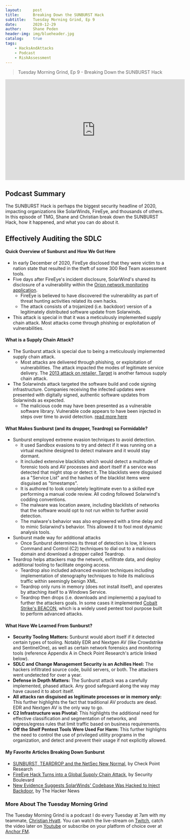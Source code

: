 ```yaml
---
layout: 	post
title:  	Breaking Down the SUNBURST Hack
subtitle: 	Tuesday Morning Grind, Ep 9
date:   	2020-12-29
author: 	Shane Peden
header-img: img/blueheader.jpg
catalog: 	true
tags:
    - HacksAndAttacks
    - Podcast
    - RiskAssessment
---
```


> Tuesday Morning Grind, Ep 9 - Breaking Down the SUNBURST Hack

<iframe width="560" height="315" src="https://www.youtube.com/embed/ClA8vsYaVOk" frameborder="0" allow="accelerometer; autoplay; clipboard-write; encrypted-media; gyroscope; picture-in-picture" allowfullscreen></iframe>

## Podcast Summary ##
The SUNBURST Hack is perhaps the biggest security headline of 2020, impacting organizations like SolarWinds, FireEye, and thousands of others. In this episode of TMG, Shane and Christian break down the SUNBURST Hack, how it happened, and what you can do about it. 

## Effectively Auditing the SDLC ##

#### Quick Overview of Sunburst and How We Got Here ####
+ In early December of 2020, FireEye disclosed that they were victim to a nation state that resulted in the theft of some 300 Red Team assessment tools.
+ Five days after FireEye's incident disclosure, SolarWind's shared its disclosure of a vulnerability within the [Orion network monitoring application](https://www.solarwinds.com/orion-platform). 
	- FireEye is believed to have discovered the vulnerability as part of threat hunting activities related its own hacks. 
	- The attack consists of a trojanized (i.e. backdoor) version of a legitimately distributed software update from Solarwinds. 
+ This attack is special in that it was a meticulously implemented supply chain attack. Most attacks come through phishing or exploitation of vulnerabilities. 

#### What is a Supply Chain Attack? ####
+ The Sunburst attack is special due to being a meticulously implemented supply chain attack. 
	- Most attacks are delivered through phishing, or exploitation of vulnerabilities. The attack impacted the modes of legitimate service delivery. The [2013 attack on retailer, Target](https://www.zdnet.com/article/anatomy-of-the-target-data-breach-missed-opportunities-and-lessons-learned/) is another famous supply chain attack. 
+ The Solarwinds attack targeted the software build and code signing infrastructure. Companies receiving the infected updates were presented with digitally signed, authentic software updates from Solarwinds as expected. 
	- The malicious code may have been presented as a vulnerable software library. Vulnerable code appears to have been injected in steps over time to avoid detection. [read more here](https://thehackernews.com/2020/12/new-evidence-suggests-solarwinds.html)
		
#### What Makes Sunburst (and its dropper, Teardrop) so Formidable?  ####
+ Sunburst employed extreme evasion techniques to avoid detection.
	- It used Sandbox evasions to try and detect if it was running on a virtual machine designed to detect malware and it would stay dormant.
	- It included extensive blacklists which would detect a multitude of forensic tools and AV processes and abort itself if a service was detected that might stop or detect it. The blacklists were disguised as a "Service List" and the hashes of the blacklist items were disguised as "timestamps". 
	- It is authored to look completely legitimate even to a skilled eye performing a manual code review. All coding followed Solarwind's codding conventions. 
	- The malware was location aware, including blacklists of networks that the software would opt to not run within to further avoid detection.
	- The malware's behavior was also engineered with a time delay and to mimic Solarwind's behavior. This allowed it to fool most dynamic analysis tools. 
+ Sunburst made way for additional attacks
	- Once Sunburst determines its threat of detection is low, it levers Command and Control (C2) techniques to dial out to a malicious domain and download a dropper called Teardrop.
+ Teardrop helps attackers map the network, exfiltrate data, and deploy additional tooling to facilitate ongoing access.
	- Teardrop also included advanced evasion techniques including implementation of stenography techniques to hide its malicious traffic within seemingly benign XML. 
	- Teardrop only runs in memory (does not install itself), and operates by attaching itself to a Windows Service.
	- Teardrop then drops (i.e. downloads and implements) a payload to further the attackers goals. In some cases it implemented [Cobalt Strike's BEACON](https://www.cobaltstrike.com/help-beacon), which is a widely used pentest tool purpose built to perform advanced attacks. 
	
#### What Have We Learned From Sunburst? ####
+ **Security Tooling Matters:** Sunburst would abort itself if it detected certain types of tooling. Notably EDR and Nextgen AV (like Crowdstrike and SentinelOne), as well as certain network forensics and monitoring tools (reference Appendix A in Check Point Research's article linked below). 
+ **SDLC and Change Management Security is an Achilles Heel:** The hackers infiltrated source code, build servers, or both. The attackers went undetected for over a year. 
+ **Defense in Depth Matters:** The Sunburst attack was a carefully implemented, phased attack. Any good safeguard along the way may have caused it to abort itself. 
+ **All attacks ran disguised as legitimate processes or in memory only:** This further highlights the fact that traditional AV products are dead. EDR and Nextgen AV is the only way to go.
+ **C2 Infrastructure was Pivotal:** This highlights the additional need for effective classification and segmentation of networks, and ingress/egress rules that limit traffic based on business requirements.
+ **Off the Shelf Pentest Tools Were Used For Harm:** This further highlights the need to control the use of privileged utility programs in the organization, and detect and prevent their usage if not explicitly allowed. 

#### My Favorite Articles Breaking Down Sunburst ####
+ [SUNBURST, TEARDROP and the NetSec New Normal](https://research.checkpoint.com/2020/sunburst-teardrop-and-the-netsec-new-normal/), by Check Point Research
+ [FireEye Hack Turns into a Global Supply Chain Attack](https://securityboulevard.com/2020/12/fireeye-hack-turns-into-a-global-supply-chain-attack/), by Security Boulevard
+ [New Evidence Suggests SolarWinds' Codebase Was Hacked to Inject Backdoor](https://thehackernews.com/2020/12/new-evidence-suggests-solarwinds.html), by The Hacker News

### More About The Tuesday Morning Grind
The Tuesday Morning Grind is a podcast I do every Tuesday at 7am with my teammate, [Christian Hyatt](https://www.linkedin.com/in/christianhyatt/).  You can watch the live-stream on [Twitch](https://www.twitch.tv/risk3sixty), catch the video later on [Youtube](https://www.youtube.com/channel/UCjcD3Vc3Z1FSncd2BvRp9vQ/featured) or subscribe on your platform of choice over at [Anchor FM](https://anchor.fm/risk3sixty).



